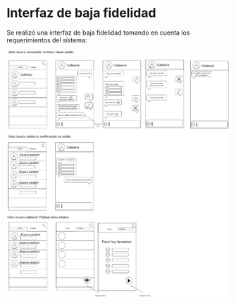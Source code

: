 # Interfaz de baja fidelidad

Se realizó una interfaz de baja fidelidad tomando en cuenta los requerimientos del sistema:

![Interfaz de baja fidelidad](Interfaz%20baja%20fidelidad.jpg)